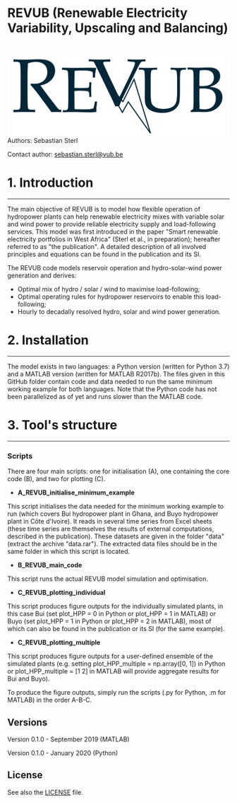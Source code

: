 
# REVUB (Renewable Electricity Variability, Upscaling and Balancing) 

# <img src="./graphs/header_logo.png" align="right" />

Authors: Sebastian Sterl


Contact author: sebastian.sterl@vub.be

# 1. Introduction
---
The main objective of REVUB is to model how flexible operation of hydropower plants can help renewable electricity mixes with variable solar and wind power to provide reliable electricity supply and load-following services.
This model was first introduced in the paper "Smart renewable electricity portfolios in West Africa" (Sterl et al., in preparation); hereafter referred to as "the publication".
A detailed description of all involved principles and equations can be found in the publication and its SI.

The REVUB code models reservoir operation and hydro-solar-wind power generation and derives:

* Optimal mix of hydro / solar / wind to maximise load-following;
* Optimal operating rules for hydropower reservoirs to enable this load-following;
* Hourly to decadally resolved hydro, solar and wind power generation.

# 2. Installation
---
The model exists in two languages: a Python version (written for Python 3.7) and a MATLAB version (written for MATLAB R2017b).
The files given in this GitHub folder contain code and data needed to run the same minimum working example for both languages. 
Note that the Python code has not been parallelized as of yet and runs slower than the MATLAB code.

# 3. Tool's structure
---

### Scripts
There are four main scripts: one for initialisation (A), one containing the core code (B), and two for plotting (C).

* **A_REVUB_initialise_minimum_example**

This script initialises the data needed for the minimum working example to run (which covers Bui hydropower plant in Ghana, and Buyo hydropower plant in Côte d'Ivoire). It reads in several time series from Excel sheets (these time series are themselves the results of external computations, described in the publication). These datasets are given in the folder "data" (extract the archive "data.rar"). The extracted data files should be in the same folder in which this script is located.

* **B_REVUB_main_code**

This script runs the actual REVUB model simulation and optimisation.
 
* **C_REVUB_plotting_individual**

This script produces figure outputs for the individually simulated plants, in this case Bui (set plot_HPP = 0 in Python or plot_HPP = 1 in MATLAB) or Buyo (set plot_HPP = 1 in Python or plot_HPP = 2 in MATLAB), most of which can also be found in the publication or its SI (for the same example).

* **C_REVUB_plotting_multiple**

This script produces figure outputs for a user-defined ensemble of the simulated plants (e.g. setting plot_HPP_multiple = np.array([0, 1]) in Python or plot_HPP_multiple = [1 2] in MATLAB will provide aggregate results for Bui and Buyo).

To produce the figure outputs, simply run the scripts (.py for Python, .m for MATLAB) in the order A-B-C.

## Versions
Version 0.1.0 - September 2019 (MATLAB)

Version 0.1.0 - January 2020 (Python)

## License
See also the [LICENSE](./LICENSE.md) file.

